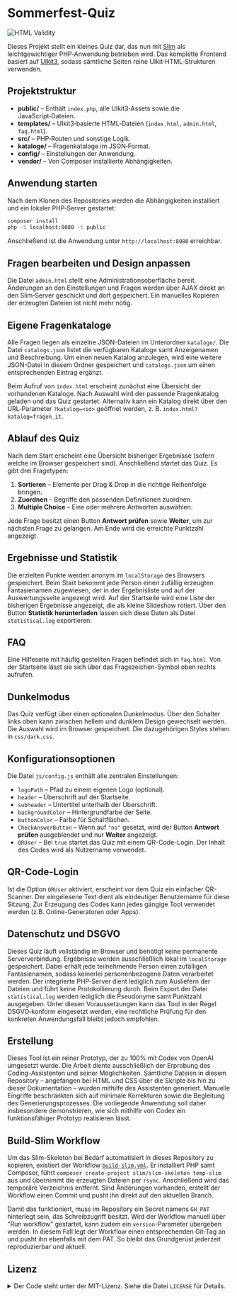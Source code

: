 # Sommerfest-Quiz

![HTML Validity](https://img.shields.io/badge/HTML%20validity-passing-brightgreen)

Dieses Projekt stellt ein kleines Quiz dar, das nun mit [Slim](https://www.slimframework.com/) als leichtgewichtiger PHP‑Anwendung betrieben wird. Das komplette Frontend basiert auf [UIkit3](https://getuikit.com/), sodass sämtliche Seiten reine UIkit‑HTML‑Strukturen verwenden.

## Projektstruktur

- **public/** – Enthält `index.php`, alle UIkit3‑Assets sowie die JavaScript‑Dateien.
- **templates/** – UIkit3‑basierte HTML‑Dateien (`index.html`, `admin.html`, `faq.html`).
- **src/** – PHP‑Routen und sonstige Logik.
- **kataloge/** – Fragenkataloge im JSON‑Format.
- **config/** – Einstellungen der Anwendung.
- **vendor/** – Von Composer installierte Abhängigkeiten.

## Anwendung starten

Nach dem Klonen des Repositories werden die Abhängigkeiten installiert und ein lokaler PHP‑Server gestartet:

```bash
composer install
php -S localhost:8080 -t public
```

Anschließend ist die Anwendung unter `http://localhost:8080` erreichbar.

## Fragen bearbeiten und Design anpassen

Die Datei `admin.html` stellt eine Administrationsoberfläche bereit. Änderungen an den Einstellungen und Fragen werden über AJAX direkt an den Slim‑Server geschickt und dort gespeichert. Ein manuelles Kopieren der erzeugten Dateien ist nicht mehr nötig.

## Eigene Fragenkataloge

Alle Fragen liegen als einzelne JSON-Dateien im Unterordner `kataloge/`. Die Datei `catalogs.json` listet die verfügbaren Kataloge samt Anzeigenamen und Beschreibung. Um einen neuen Katalog anzulegen, wird eine weitere JSON-Datei in diesem Ordner gespeichert und `catalogs.json` um einen entsprechenden Eintrag ergänzt.

Beim Aufruf von `index.html` erscheint zunächst eine Übersicht der vorhandenen Kataloge. Nach Auswahl wird der passende Fragenkatalog geladen und das Quiz gestartet. Alternativ kann ein Katalog direkt über den URL‑Parameter `?katalog=<id>` geöffnet werden, z.&nbsp;B. `index.html?katalog=fragen_it`.

## Ablauf des Quiz

Nach dem Start erscheint eine Übersicht bisheriger Ergebnisse (sofern welche im Browser gespeichert sind). Anschließend startet das Quiz. Es gibt drei Fragetypen:

1. **Sortieren** – Elemente per Drag & Drop in die richtige Reihenfolge bringen.
2. **Zuordnen** – Begriffe den passenden Definitionen zuordnen.
3. **Multiple Choice** – Eine oder mehrere Antworten auswählen.

Jede Frage besitzt einen Button **Antwort prüfen** sowie **Weiter**, um zur nächsten Frage zu gelangen. Am Ende wird die erreichte Punktzahl angezeigt.

## Ergebnisse und Statistik

Die erzielten Punkte werden anonym im `localStorage` des Browsers gespeichert. Beim Start bekommt jede Person einen zufällig erzeugten Fantasienamen zugewiesen, der in der Ergebnisliste und auf der Auswertungsseite angezeigt wird. Auf der Startseite wird eine Liste der bisherigen Ergebnisse angezeigt, die als kleine Slideshow rotiert. Über den Button **Statistik herunterladen** lassen sich diese Daten als Datei `statistical.log` exportieren.

## FAQ

Eine Hilfeseite mit häufig gestellten Fragen befindet sich in `faq.html`. Von der Startseite lässt sie sich über das Fragezeichen-Symbol oben rechts aufrufen.

## Dunkelmodus

Das Quiz verfügt über einen optionalen Dunkelmodus. Über den Schalter links oben kann zwischen hellem und dunklem Design gewechselt werden. Die Auswahl wird im Browser gespeichert. Die dazugehörigen Styles stehen in `css/dark.css`.

## Konfigurationsoptionen

Die Datei `js/config.js` enthält alle zentralen Einstellungen:

- `logoPath` – Pfad zu einem eigenen Logo (optional).
- `header` – Überschrift auf der Startseite.
- `subheader` – Untertitel unterhalb der Überschrift.
- `backgroundColor` – Hintergrundfarbe der Seite.
- `buttonColor` – Farbe für Schaltflächen.
- `CheckAnswerButton` – Wenn auf `"no"` gesetzt, wird der Button **Antwort prüfen** ausgeblendet und nur **Weiter** angezeigt.
- `QRUser` – Bei `true` startet das Quiz mit einem QR-Code-Login. Der Inhalt des Codes wird als Nutzername verwendet.

## QR-Code-Login

Ist die Option `QRUser` aktiviert, erscheint vor dem Quiz ein einfacher QR-Scanner. 
Der eingelesene Text dient als eindeutiger Benutzername für diese Sitzung. 
Zur Erzeugung des Codes kann jedes gängige Tool verwendet werden (z.B. Online-Generatoren oder Apps).

## Datenschutz und DSGVO

Dieses Quiz läuft vollständig im Browser und benötigt keine permanente Serververbindung. Ergebnisse werden ausschließlich lokal im `localStorage` gespeichert. Dabei erhält jede teilnehmende Person einen zufälligen Fantasienamen, sodass keinerlei personenbezogene Daten verarbeitet werden. Der integrierte PHP‑Server dient lediglich zum Ausliefern der Dateien und führt keine Protokollierung durch. Beim Export der Datei `statistical.log` werden lediglich die Pseudonyme samt Punktzahl ausgegeben. Unter diesen Voraussetzungen kann das Tool in der Regel DSGVO‑konform eingesetzt werden, eine rechtliche Prüfung für den konkreten Anwendungsfall bleibt jedoch empfohlen.

## Erstellung

Dieses Tool ist ein reiner Prototyp, der zu 100% mit Codex von OpenAI umgesetzt wurde. Die Arbeit diente ausschließlich der Erprobung des Coding-Assistenten und seiner Möglichkeiten. Sämtliche Dateien in diesem Repository – angefangen bei HTML und CSS über die Skripte bis hin zu dieser Dokumentation – wurden mithilfe des Assistenten generiert. Manuelle Eingriffe beschränkten sich auf minimale Korrekturen sowie die Begleitung des Generierungsprozesses. Die vorliegende Anwendung soll daher insbesondere demonstrieren, wie sich mithilfe von Codex ein funktionsfähiger Prototyp realisieren lässt.

## Build-Slim Workflow

Um das Slim-Skeleton bei Bedarf automatisiert in dieses Repository zu kopieren, existiert der Workflow [`build-slim.yml`](.github/workflows/build-slim.yml). Er installiert PHP samt Composer, führt `composer create-project slim/slim-skeleton temp-slim` aus und übernimmt die erzeugten Dateien per `rsync`. Anschließend wird das temporäre Verzeichnis entfernt. Sind Änderungen vorhanden, erstellt der Workflow einen Commit und pusht ihn direkt auf den aktuellen Branch.

Damit das funktioniert, muss im Repository ein Secret namens `GH_PAT` hinterlegt sein, das Schreibzugriff besitzt. Wird der Workflow manuell über "Run workflow" gestartet, kann zudem ein `version`-Parameter übergeben werden. In diesem Fall legt der Workflow einen entsprechenden Git-Tag an und pusht ihn ebenfalls mit dem PAT. So bleibt das Grundgerüst jederzeit reproduzierbar und aktuell.

## Lizenz

<details>
<summary>Der Code steht unter der MIT-Lizenz. Siehe die Datei <code>LICENSE</code> für Details.</summary>
Der Quellcode befindet sich auf GitHub: <https://github.com/bastelix/sommerfest-quiz>
Die Erstellung der Anwendung erfolgte mithilfe von etwa 60 Anweisungen, und das komplette Archiv ist kleiner als 1 MB.


```text
MIT License

Copyright (c) 2025 calhelp

Permission is hereby granted, free of charge, to any person obtaining a copy
of this software and associated documentation files (the "Software"), to deal
in the Software without restriction, including without limitation the rights
to use, copy, modify, merge, publish, distribute, sublicense, and/or sell
copies of the Software, and to permit persons to whom the Software is
furnished to do so, subject to the following conditions:

The above copyright notice and this permission notice shall be included in all
copies or substantial portions of the Software.

THE SOFTWARE IS PROVIDED "AS IS", WITHOUT WARRANTY OF ANY KIND, EXPRESS OR
IMPLIED, INCLUDING BUT NOT LIMITED TO THE WARRANTIES OF MERCHANTABILITY,
FITNESS FOR A PARTICULAR PURPOSE AND NONINFRINGEMENT. IN NO EVENT SHALL THE
AUTHORS OR COPYRIGHT HOLDERS BE LIABLE FOR ANY CLAIM, DAMAGES OR OTHER
LIABILITY, WHETHER IN AN ACTION OF CONTRACT, TORT OR OTHERWISE, ARISING FROM,
OUT OF OR IN CONNECTION WITH THE SOFTWARE OR THE USE OR OTHER DEALINGS IN THE
SOFTWARE.
```

</details>

